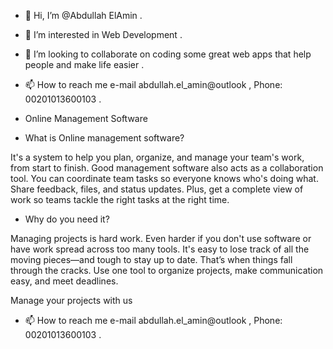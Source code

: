 - 👋 Hi, I’m @Abdullah ElAmin .
- 👀 I’m interested in Web Development .
- 💞️ I’m looking to collaborate on coding some great web apps that help people and make life easier .
- 📫 How to reach me e-mail abdullah.el_amin@outlook , Phone: 00201013600103 .
- Online Management Software

- What is Online management software?

It's a system to help you plan, organize, and manage your team's work, from start to finish. Good management software also acts as a collaboration tool. You can coordinate team tasks so everyone knows who's doing what. Share feedback, files, and status updates. Plus, get a complete view of work so teams tackle the right tasks at the right time.

- Why do you need it?

Managing projects is hard work. Even harder if you don't use software or have work spread across too many tools. It's easy to lose track of all the moving pieces—and tough to stay up to date. That’s when things fall through the cracks. Use one tool to organize projects, make communication easy, and meet deadlines.

Manage your projects with us

- 📫 How to reach me e-mail abdullah.el_amin@outlook , Phone: 00201013600103 .

<!---
AbdullahElAmin/AbdullahElAmin is a ✨ special ✨ repository because its `README.md` (this file) appears on your GitHub profile.
You can click the Preview link to take a look at your changes.
--->
